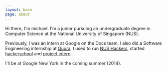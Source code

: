 ```yaml
---
layout: base
page: about
---
```

Hi there, I'm michael. I'm a junior pursuing an undergraduate degree in Computer Science at the National University of Singapore (NUS).

Previously, I was an intern at Google on the Docs team. I also did a Software Engineering internship at [Quora](//quora.com). I used to run [NUS Hackers](//nushackers.org), started [hackerschool](//school.nushackers.org) and [project intern](//ymichael.github.io/projectintern).

I'll be at Google New York in the coming summer (2014).
